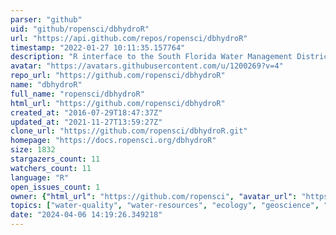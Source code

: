 ```yaml
---
parser: "github"
uid: "github/ropensci/dbhydroR"
url: "https://api.github.com/repos/ropensci/dbhydroR"
timestamp: "2022-01-27 10:11:35.157764"
description: "R interface to the South Florida Water Management District's DBHYDRO Database :sweat_drops::palm_tree:"
avatar: "https://avatars.githubusercontent.com/u/1200269?v=4"
repo_url: "https://github.com/ropensci/dbhydroR"
name: "dbhydroR"
full_name: "ropensci/dbhydroR"
html_url: "https://github.com/ropensci/dbhydroR"
created_at: "2016-07-29T18:47:37Z"
updated_at: "2021-11-27T13:59:27Z"
clone_url: "https://github.com/ropensci/dbhydroR.git"
homepage: "https://docs.ropensci.org/dbhydroR"
size: 1832
stargazers_count: 11
watchers_count: 11
language: "R"
open_issues_count: 1
owner: {"html_url": "https://github.com/ropensci", "avatar_url": "https://avatars.githubusercontent.com/u/1200269?v=4", "login": "ropensci", "type": "Organization"}
topics: ["water-quality", "water-resources", "ecology", "geoscience", "groundwater", "government-data", "r", "rstats", "r-package", "peer-reviewed", "data-access"]
date: "2024-04-06 14:19:26.349218"
---
```

